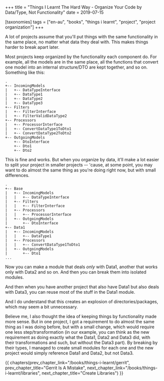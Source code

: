 +++
title = "Things I Learnt The Hard Way - Organize Your Code by Data/Type, Not Functionality"
date = 2019-07-15

[taxonomies]
tags = ["en-au", "books", "things i learnt", "project", "project organization"]
+++

A lot of projects assume that you'll put things with the same functionality in
the same place, no matter what data they deal with. This makes things harder
to break apart later.

<!-- more -->

Most projects keep organized by the functionality each component do. For
example, all the models are in the same place, all the functions that convert
one model into an internal structure/DTO are kept together, and so on.
Something like this:

```
.
+-- IncomingModels
|   +-- DataTypeInterface
|   +-- DataType1
|   +-- DataType2
|   +-- DataType3
+-- Filters
|   +-- FilterInterface
|   +-- FilterValidDataType2
+-- Processors
|   +-- ProcessorInterface
|   +-- ConvertDataType1ToDto1
|   +-- ConvertDataType2ToDto2
+-- OutgoingModels
    +-- DtoInterface
    +-- Dto1
	+-- Dto2
```

This is fine and works. But when you organize by data, it'll make a lot easier
to split your project in smaller projects -- 'cause, at some point, you may
want to do almost the same thing as you're doing right now, but with small
differences.

```
.
+-- Base
|   +-- IncomingModels
|   |   +-- DataTypeInterface
|   +-- Filters
|   |   +-- FilterInterface
|   +-- Processors
|   |   +-- ProcessorInterface
|   +-- OutgoingModels
|       +-- DtoInterface
+-- Data1
|   +-- IncomingModels
|   |   +-- DataType1
|   +-- Processors
|   |   +-- ConvertDataType1ToDto1
|   +-- OutgoingModels
|       +-- Dto1
...
```

Now you can make a module that deals _only_ with Data1, another that works
only with Data2 and so on. And then you can break them into isolated modules.

And then when you have another project that also have Data1 but also deals
with Data3, you can reuse most of the stuff in the Data1 module.

And I do understand that this creates an explosion of directories/packages,
which may seem a bit unnecessary.

Believe me, I also thought the idea of keeping things by functionality made
more sense. But in one project, I got a requirement to do almost the same
thing as I was doing before, but with a small change, which would require one
less step/transformation (in our example, you can think as the new requirement
as doing exactly what the Data1, Data2 and Data3 did, with their
transformations and such, but without the Data3 part). By breaking by their
types, I managed to create small modules for each one and the new project
would simply reference Data1 and Data2, but not Data3.

{{ chapters(prev_chapter_link="/books/things-i-learnt/gerrit", prev_chapter_title="Gerrit Is A Mistake", next_chapter_link="/books/things-i-learnt/libraries", next_chapter_title="Create Libraries") }}
